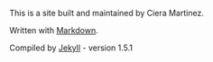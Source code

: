 This is a site built and maintained by Ciera Martinez.

Written with [Markdown](https://daringfireball.net/projects/markdown/).  

Compiled by [Jekyll](http://jekyllrb.com/) - version 1.5.1

